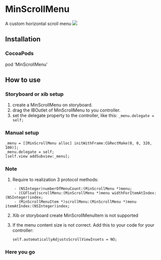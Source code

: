 # MinScrollMenu
A custom horizontal scroll menu
![](https://github.com/zsmzhu/MinScrollMenu/raw/master/IntroduceImage/introduce.gif)
## Installation
### CocoaPods
pod ‘MinScrollMenu’
## How to use
### Storyboard or xib setup
1. create a MinScrollMenu on storyboard.
2. drag the IBOutlet of MinScrollMenu to you controller.
3. set the delegate property to the controller,
	like this: `_menu.delegate = self;`

### Manual setup
	_menu = [[MinScrollMenu alloc] initWithFrame:CGRectMake(0, 0, 320, 100)];
	_menu.delegate = self;
	[self.view addSubview:_menu];
### Note
1. Require to realization 3 protocol methods:
```
	- (NSInteger)numberOfMenuCount:(MinScrollMenu *)menu;
	- (CGFloat)scrollMenu:(MinScrollMenu *)menu widthForItemAtIndex:(NSInteger)index;
	- (MinScrollMenuItem *)scrollMenu:(MinScrollMenu *)menu itemAtIndex:(NSInteger)index;
```
2. Xib or storyboard create MinScrollMenuItem is not supported
3. If the menu content size is not correct. Add this to your code for your controller:

	`self.automaticallyAdjustsScrollViewInsets = NO;`

### Here you go
